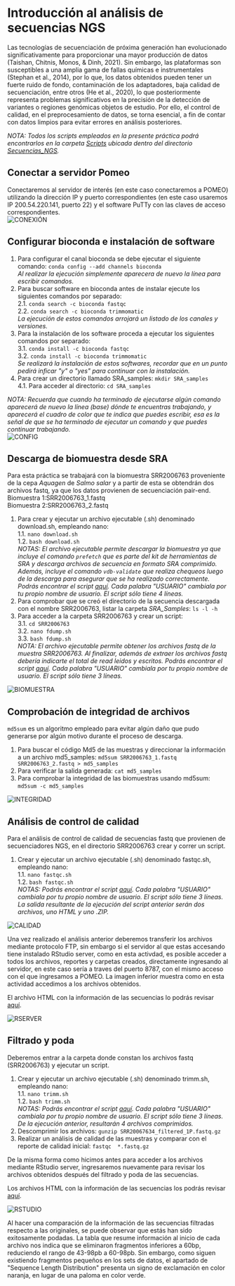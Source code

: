 # **Introducción al análisis de secuencias NGS**  
Las tecnologías de secuenciación de próxima generación han evolucionado significativamente para proporcionar una mayor producción de datos (Taishan, Chitnis, Monos, & Dinh, 2021). Sin embargo, las plataformas son susceptibles a una amplia gama de fallas químicas e instrumentales (Stephan et al., 2014), por lo que, los datos obtenidos pueden tener un fuerte ruido de fondo, contaminación de los adaptadores, baja calidad de secuenciación, entre otros (He et al., 2020), lo que posteriormente representa problemas significativos en la precisión de la detección de variantes o regiones genómicas objetos de estudio. Por ello, el control de calidad, en el preprocesamiento de datos, se torna esencial, a fin de contar con datos limpios para evitar errores en análisis posteriores.  

_NOTA: Todos los scripts empleados en la presente práctica podrá encontrarlos en la carpeta [Scripts](https://github.com/GenomicsEducation/JaquelineFlores/tree/main/Secuencias_NGS/Scripts) ubicada dentro del directorio [Secuencias_NGS](https://github.com/GenomicsEducation/JaquelineFlores/tree/main/Secuencias_NGS)._  

## **Conectar a servidor Pomeo**  
Conectaremos al servidor de interés (en este caso conectaremos a POMEO) utilizando la dirección IP y puerto correspondientes (en este caso usaremos IP 200.54.220.141, puerto 22) y el software PuTTy con las claves de acceso correspondientes.  
![CONEXIÓN](https://user-images.githubusercontent.com/80992964/121816229-10659c80-cc40-11eb-9f8f-be799a5cb4c4.png)  


## **Configurar bioconda e instalación de software**  
1. Para configurar el canal bioconda se debe ejecutar el siguiente comando: `conda config --add channels bioconda`  
   _Al realizar la ejecución simplemente aparecera de nuevo la línea para escribir comandos._  
2. Para buscar software en bioconda antes de instalar ejecute los siguientes comandos por separado:  
  2.1. `conda search -c bioconda fastqc`  
  2.2. `conda search -c bioconda trimmomatic`  
  _La ejecución de estos comandos arrojará un listado de los canales y versiones._  
3. Para la instalación de los software proceda a ejecutar los siguientes comandos por separado:  
  3.1. `conda install -c bioconda fastqc`  
  3.2. `conda install -c bioconda trimmomatic`  
  _Se realizará la instalación de estos softwares, recordar que en un punto pedirá inficar "y" o "yes" para continuar con la instalación._
4. Para crear un directorio llamado SRA_samples: `mkdir SRA_samples`  
  4.1. Para acceder al directorio: `cd SRA_samples`  
  
  
_NOTA: Recuerda que cuando ha terminado de ejecutarse algún comando aparecerá de nuevo la línea (base) dónde te encuentras trabajando, y aparecerá el cuadro de color que te indica que puedes escribir, esa es la señal de que se ha terminado de ejecutar un comando y que puedes continuar trabajando._  
![CONFIG](https://user-images.githubusercontent.com/80992964/121818511-5117e280-cc4d-11eb-896f-17fdedb3541b.png)  


## **Descarga de biomuestra desde SRA**  
Para esta práctica se trabajará con la biomuestra SRR2006763 proveniente de la cepa _Aquagen_ de _Salmo salar_ y a partir de esta se obtendrán dos archivos fastq, ya que los datos provienen de secuenciación pair-end.  
Biomuestra 1:SRR2006763_1.fastq  
Biomuestra 2:SRR2006763_2.fastq  

1. Para crear y ejecutar un archivo ejecutable (.sh) denominado download.sh, empleando nano:  
   1.1. `nano download.sh`  
   1.2. `bash download.sh`  
 _NOTAS: El archivo ejecutable permite descargar la biomuestra ya que incluye el comando `prefetch` que es parte del kit de herramientas de SRA y descarga archivos de secuencia en formato SRA comprimido. Además, incluye el comando `vdb-validate` que realiza chequeos luego de la descarga para asegurar que se ha realizado correctamente. Podrás encontrar el script [aquí](https://github.com/GenomicsEducation/JaquelineFlores/blob/main/Secuencias_NGS/Scripts/download.sh). Cada palabra "USUARIO" cambiala por tu propio nombre de usuario. El script sólo tiene 4 líneas._  
2. Para comprobar que se creó el directorio de la secuencia descargada con el nombre SRR2006763, listar la carpeta _SRA_Samples_: `ls -l -h`  
3. Para acceder a la carpeta SRR2006763 y crear un script:  
   3.1. `cd SRR2006763`  
   3.2. `nano fdump.sh`  
   3.3. `bash fdump.sh`  
  _NOTA: El archivo ejecutable permite obtener los archivos fastq de la muestra SRR2006763. Al finalizar, además de extraer los archivos fastq debería indicarte el total de read leidos y escritos. Podrás encontrar el script [aquí](https://github.com/GenomicsEducation/JaquelineFlores/blob/main/Secuencias_NGS/Scripts/fdump.sh). Cada palabra "USUARIO" cambiala por tu propio nombre de usuario. El script sólo tiene 3 líneas._  


![BIOMUESTRA](https://user-images.githubusercontent.com/80992964/121818822-23339d80-cc4f-11eb-8abd-d53c8b6f5af7.png)  


## **Comprobación de integridad de archivos**  
`md5sum` es un algoritmo empleado para evitar algún daño que pudo generarse por algún motivo durante el proceso de descarga.  
1. Para buscar el código Md5 de las muestras y direccionar la información a un archivo md5_samples: `md5sum SRR2006763_1.fastq SRR2006763_2.fastq > md5_samples`  
2. Para verificar la salida generada: `cat md5_samples`  
3. Para comprobar la integridad de las biomuestras usando md5sum: `md5sum -c md5_samples`  


![INTEGRIDAD](https://user-images.githubusercontent.com/80992964/121819522-20d34280-cc53-11eb-806c-9a6978027962.png)  


## **Análisis de control de calidad**  
Para el análisis de control de calidad de secuencias fastq que provienen de secuenciadores NGS, en el directorio SRR2006763 crear y correr un script.  
1. Crear y ejecutar un archivo ejecutable (.sh) denominado fastqc.sh, empleando nano:  
   1.1. `nano fastqc.sh`  
   1.2. `bash fastqc.sh`  
 _NOTAS: Podrás encontrar el script [aquí](https://github.com/GenomicsEducation/JaquelineFlores/blob/main/Secuencias_NGS/Scripts/fastqc.sh). Cada palabra "USUARIO" cambiala por tu propio nombre de usuario. El script sólo tiene 3 líneas. La salida resultante de la ejecución del script anterior serán dos archivos, uno HTML y uno .ZIP._  


![CALIDAD](https://user-images.githubusercontent.com/80992964/121820520-d81e8800-cc58-11eb-9134-dcdfa20152fc.png)  


Una vez realizado el análisis anterior deberemos transferir los archivos mediante protocolo FTP, sin embargo si el servidor al que estas accesando tiene instalado RStudio server, como en esta activdad, es posible acceder a todos los archivos, reportes y carpetas creados, directamente ingresando al servidor, en este caso sería a traves del puerto 8787, con el mismo acceso con el que ingresamos a POMEO. La imagen inferior muestra como en esta actividad accedimos a los archivos obtenidos.  

El archivo HTML con la información de las secuencias lo podrás revisar [aquí](https://github.com/GenomicsEducation/JaquelineFlores/tree/main/Secuencias_NGS/fastqc_seq).  


![RSERVER](https://user-images.githubusercontent.com/80992964/121820660-b245b300-cc59-11eb-8a33-3ec1d2437c04.png)  


## **Filtrado y poda**  
Deberemos entrar a la carpeta donde constan los archivos fastq (SRR2006763) y ejecutar un script.
1. Crear y ejecutar un archivo ejecutable (.sh) denominado trimm.sh, empleando nano:  
   1.1. `nano trimm.sh`  
   1.2. `bash trimm.sh`  
 _NOTAS: Podrás encontrar el script [aquí](https://github.com/GenomicsEducation/JaquelineFlores/blob/main/Secuencias_NGS/Scripts/trimm.sh). Cada palabra "USUARIO" cambiala por tu propio nombre de usuario. El script sólo tiene 3 líneas. De la ejecución anterior, resultarán 4 archivos comprimidos._  
2. Descomprimir los archivos: `gunzip SRR20067634_filtered_1P.fastq.gz`  
3. Realizar un análisis de calidad de las muestras y comparar con el reporte de calidad inicial: `fastqc  *.fastq.gz`   

De la misma forma como hicimos antes para acceder a los archivos mediante RStudio server, ingresaremos nuevamente para revisar los archivos obtenidos después del filtrado y poda de las secuencias.  

Los archivos HTML con la información de las secuencias los podrás revisar [aquí](https://github.com/GenomicsEducation/JaquelineFlores/tree/main/Secuencias_NGS/fastqc_seq).  


![RSTUDIO](https://user-images.githubusercontent.com/80992964/121821205-3c434b00-cc5d-11eb-8cf6-908d1d6032fa.png)  

Al hacer una comparación de la información de las secuencias filtradas respecto a las originales, se puede observar que estás han sido exitosamente podadas. La tabla que resume información al inicio de cada archivo nos indica que se eliminaron fragmentos inferiores a 60bp, reduciendo el rango de 43-98pb a 60-98pb. Sin embargo, como siguen existiendo fragmentos pequeños en los sets de datos, el apartado de "Sequence Length Distribution" presenta un signo de exclamación en color naranja, en lugar de una paloma en color verde.
